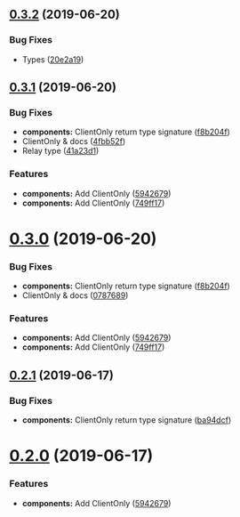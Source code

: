 ## [0.3.2](https://github.com/oreqizer/react-wrench/compare/v0.3.1...v0.3.2) (2019-06-20)


### Bug Fixes

* Types ([20e2a19](https://github.com/oreqizer/react-wrench/commit/20e2a19))



## [0.3.1](https://github.com/oreqizer/react-wrench/compare/v0.1.0...v0.3.1) (2019-06-20)


### Bug Fixes

* **components:** ClientOnly return type signature ([f8b204f](https://github.com/oreqizer/react-wrench/commit/f8b204f))
* ClientOnly & docs ([4fbb52f](https://github.com/oreqizer/react-wrench/commit/4fbb52f))
* Relay type ([41a23d1](https://github.com/oreqizer/react-wrench/commit/41a23d1))


### Features

* **components:** Add ClientOnly ([5942679](https://github.com/oreqizer/react-wrench/commit/5942679))
* **components:** Add ClientOnly ([749ff17](https://github.com/oreqizer/react-wrench/commit/749ff17))



# [0.3.0](https://github.com/oreqizer/react-wrench/compare/v0.1.0...v0.3.0) (2019-06-20)


### Bug Fixes

* **components:** ClientOnly return type signature ([f8b204f](https://github.com/oreqizer/react-wrench/commit/f8b204f))
* ClientOnly & docs ([0787689](https://github.com/oreqizer/react-wrench/commit/0787689))


### Features

* **components:** Add ClientOnly ([5942679](https://github.com/oreqizer/react-wrench/commit/5942679))
* **components:** Add ClientOnly ([749ff17](https://github.com/oreqizer/react-wrench/commit/749ff17))



## [0.2.1](https://github.com/oreqizer/react-wrench/compare/v0.2.0...v0.2.1) (2019-06-17)


### Bug Fixes

* **components:** ClientOnly return type signature ([ba94dcf](https://github.com/oreqizer/react-wrench/commit/ba94dcf))



# [0.2.0](https://github.com/oreqizer/react-wrench/compare/v0.1.0...v0.2.0) (2019-06-17)


### Features

* **components:** Add ClientOnly ([5942679](https://github.com/oreqizer/react-wrench/commit/5942679))
